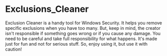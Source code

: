 # Exclusions_Cleaner
Exclusion Cleaner is a handy tool for Windows Security. It helps you remove specific exclusions when you have too many. But, keep in mind, the creator isn't responsible if something goes wrong or if you cause any damage. You need to be careful and take full responsibility for what happens. It's made just for fun and not for serious stuff. So, enjoy using it, but use it with caution!
